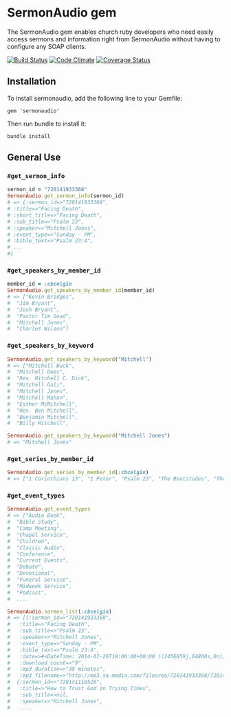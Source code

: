 # SermonAudio gem

The SermonAudio gem enables church ruby developers who need easily access sermons and information right from SermonAudio without having to configure any SOAP clients.

[![Build Status](https://secure.travis-ci.org/mattdbridges/sermonaudio.png)](http://travis-ci.org/mattdbridges/sermonaudio)
[![Code Climate](https://codeclimate.com/github/mattdbridges/sermonaudio.png)](https://codeclimate.com/github/mattdbridges/sermonaudio)
[![Coverage Status](https://coveralls.io/repos/mattdbridges/sermonaudio/badge.png?branch=master)](https://coveralls.io/r/mattdbridges/sermonaudio?branch=master)

## Installation

To install sermonaudio, add the following line to your Gemfile:

    gem 'sermonaudio'

Then run bundle to install it:

    bundle install

## General Use

### `#get_sermon_info`

```ruby
sermon_id = "720141933368"
SermonAudio.get_sermon_info(sermon_id)
# => {:sermon_id=>"720141933368",
# :title=>"Facing Death",
# :short_title=>"Facing Death",
# :sub_title=>"Psalm 23",
# :speaker=>"Mitchell Jones",
# :event_type=>"Sunday - PM",
# :bible_text=>"Psalm 23:4",
# ...
#}
```

### `#get_speakers_by_member_id`

```ruby
member_id = :cbcelgin
SermonAudio.get_speakers_by_member_id(member_id)
# => ["Kevin Bridges",
#  "Jim Bryant",
#  "Josh Bryant",
#  "Pastor Tim Goad",
#  "Mitchell Jones",
#  "Charles Wilson"]
```

### `#get_speakers_by_keyword`

```ruby
SermonAudio.get_speakers_by_keyword("Mitchell")
# => ["Mitchell Buck",
#  "Mitchell Dees",
#  "Rev. Mitchell C. Dick",
#  "Mitchell Gali",
#  "Mitchell Jones",
#  "Mitchell Mahan",
#  "Esther McMitchell",
#  "Rev. Ben Mitchell",
#  "Benjamin Mitchell",
#  "Billy Mitchell",

SermonAudio.get_speakers_by_keyword("Mitchell Jones")
# => "Mitchell Jones"
```

### `#get_series_by_member_id`

```ruby
SermonAudio.get_series_by_member_id(:cbcelgin)
# => ["1 Corinthians 13", "1 Peter", "Psalm 23", "The Beatitudes", "The Nature Of Repentance"]
```

### `#get_event_types`

```ruby
SermonAudio.get_event_types
# => ["Audio Book",
#  "Bible Study",
#  "Camp Meeting",
#  "Chapel Service",
#  "Children",
#  "Classic Audio",
#  "Conference",
#  "Current Events",
#  "Debate",
#  "Devotional",
#  "Funeral Service",
#  "Midweek Service",
#  "Podcast",
#  ....
```

```ruby
SermonAudio.sermon_list(:cbcelgin)
# => [{:sermon_id=>"720141933368",
#   :title=>"Facing Death",
#   :sub_title=>"Psalm 23",
#   :speaker=>"Mitchell Jones",
#   :event_type=>"Sunday - PM",
#   :bible_text=>"Psalm 23:4",
#   :date=>#<DateTime: 2014-07-20T18:00:00+00:00 ((2456859j,64800s,0n),+0s,2299161j)>,
#   :download_count=>"9",
#   :mp3_duration=>"39 minutes",
#   :mp3_filename=>"http://mp3.sa-media.com/filearea/720141933368/720141933368.mp3"},
#  {:sermon_id=>"720141118528",
#   :title=>"How to Trust God in Trying Times",
#   :sub_title=>nil,
#   :speaker=>"Mitchell Jones",
#   ....
```
